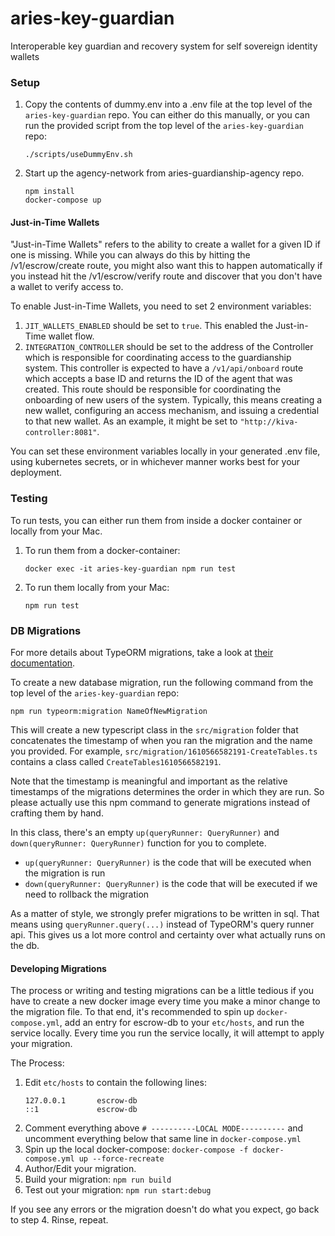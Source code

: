 # aries-key-guardian

Interoperable key guardian and recovery system for self sovereign identity wallets


### Setup

1. Copy the contents of dummy.env into a .env file at the top level of the `aries-key-guardian` repo. You can either do
   this manually, or you can run the provided script from the top level of the `aries-key-guardian` repo:
   ```
   ./scripts/useDummyEnv.sh
   ```
2. Start up the agency-network from aries-guardianship-agency repo.
   ```
   npm install
   docker-compose up
   ```

#### Just-in-Time Wallets

"Just-in-Time Wallets" refers to the ability to create a wallet for a given ID if one is missing. While you can always
do this by hitting the /v1/escrow/create route, you might also want this to happen automatically if you instead hit the
/v1/escrow/verify route and discover that you don't have a wallet to verify access to.

To enable Just-in-Time Wallets, you need to set 2 environment variables:
1. `JIT_WALLETS_ENABLED` should be set to `true`. This enabled the Just-in-Time wallet flow.
2. `INTEGRATION_CONTROLLER` should be set to the address of the Controller which is responsible for coordinating access
   to the guardianship system. This controller is expected to have a `/v1/api/onboard` route which accepts a base ID and
   returns the ID of the agent that was created. This route should be responsible for coordinating the onboarding of new
   users of the system. Typically, this means creating a new wallet, configuring an access mechanism, and issuing a 
   credential to that new wallet. As an example, it might be set to `"http://kiva-controller:8081"`.

You can set these environment variables locally in your generated .env file, using kubernetes secrets, or in whichever
manner works best for your deployment.

### Testing

To run tests, you can either run them from inside a docker container or locally from your Mac.
1. To run them from a docker-container:
   ```
   docker exec -it aries-key-guardian npm run test
   ```
2. To run them locally from your Mac:
   ```
   npm run test
   ```


### DB Migrations

For more details about TypeORM migrations, take a look at [their documentation](https://github.com/typeorm/typeorm/blob/master/docs/migrations.md).

To create a new database migration, run the following command from the top level of the `aries-key-guardian` repo:
   ```
   npm run typeorm:migration NameOfNewMigration
   ```

This will create a new typescript class in the `src/migration` folder that concatenates the timestamp of when you ran
the migration and the name you provided. For example, `src/migration/1610566582191-CreateTables.ts` contains a class
called `CreateTables1610566582191`.

Note that the timestamp is meaningful and important as the relative timestamps of the migrations determines the order in
which they are run. So please actually use this npm command to generate migrations instead of crafting them by hand.

In this class, there's an empty `up(queryRunner: QueryRunner)` and `down(queryRunner: QueryRunner)` function for you to
complete.
 * `up(queryRunner: QueryRunner)` is the code that will be executed when the migration is run
 * `down(queryRunner: QueryRunner)` is the code that will be executed if we need to rollback the migration

As a matter of style, we strongly prefer migrations to be written in sql. That means using `queryRunner.query(...)`
instead of TypeORM's query runner api. This gives us a lot more control and certainty over what actually runs on the db.

#### Developing Migrations

The process or writing and testing migrations can be a little tedious if you have to create a new docker image every
time you make a minor change to the migration file. To that end, it's recommended to spin up `docker-compose.yml`,
add an entry for escrow-db to your `etc/hosts`, and run the service locally. Every time you run the service locally, it
will attempt to apply your migration.

The Process:
1. Edit `etc/hosts` to contain the following lines:
   ```
   127.0.0.1       escrow-db
   ::1             escrow-db
   ```
2. Comment everything above `# ----------LOCAL MODE----------` and uncomment everything below that same line in `docker-compose.yml`
3. Spin up the local docker-compose: `docker-compose -f docker-compose.yml up --force-recreate`
4. Author/Edit your migration.
5. Build your migration: `npm run build`
6. Test out your migration: `npm run start:debug`

If you see any errors or the migration doesn't do what you expect, go back to step 4. Rinse, repeat.
